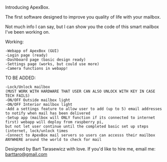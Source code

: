 Introducing ApexBox. 

The first software designed to improve you quality of life with your mailbox. 

Not much info I can say, but I can show you the code of this smart mailbox I've been working on.

Working:
```
-Webapp of ApexBox (GUI)
-Login page (ready)
-Dashboard page (basic design ready)
-Settings page (works, but could use more)
-Camera functions in webapp!
```

TO BE ADDED:
```
-Lock/Unlock mailbox 
(MUST WORK WITH HARDWARE THAT USER CAN ALSO UNLOCK WITH KEY IN CASE TECH FAILS)
-ON/OFF Outside mailbox light
-ON/OFF Interior mailbox light
-Add a settings feature to allow user to add (up to 5) email addresses to notify when mail has been delivered
-Setup app (mailbox will ONLY function if its connected to internet first) webapp will deploy from raspberry pi,
but not let user continue until the completed basic set up steps (internet, lock/unlock times
-Connect to ApexBox mail servers so users can accesss their mailbox ANYWHERE around the world to check for mail
```


Designed by Bart Tarasewicz with love. 
If you'd like to hire me, email me: barttaro@gmail.com
